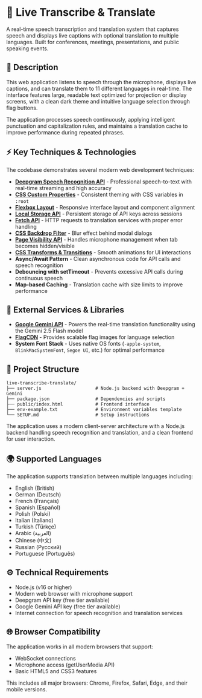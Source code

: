# 🎤 Live Transcribe & Translate

A real-time speech transcription and translation system that captures speech and displays live captions with optional translation to multiple languages. Built for conferences, meetings, presentations, and public speaking events.

## 📖 Description

This web application listens to speech through the microphone, displays live captions, and can translate them to 11 different languages in real-time. The interface features large, readable text optimized for projection or display screens, with a clean dark theme and intuitive language selection through flag buttons.

The application processes speech continuously, applying intelligent punctuation and capitalization rules, and maintains a translation cache to improve performance during repeated phrases.

## ⚡ Key Techniques & Technologies

The codebase demonstrates several modern web development techniques:

- **[Deepgram Speech Recognition API](https://developers.deepgram.com/)** - Professional speech-to-text with real-time streaming and high accuracy
- **[CSS Custom Properties](https://developer.mozilla.org/en-US/docs/Web/CSS/Using_CSS_custom_properties)** - Consistent theming with CSS variables in `:root`
- **[Flexbox Layout](https://developer.mozilla.org/en-US/docs/Web/CSS/CSS_Flexible_Box_Layout)** - Responsive interface layout and component alignment
- **[Local Storage API](https://developer.mozilla.org/en-US/docs/Web/API/Window/localStorage)** - Persistent storage of API keys across sessions
- **[Fetch API](https://developer.mozilla.org/en-US/docs/Web/API/Fetch_API)** - HTTP requests to translation services with proper error handling
- **[CSS Backdrop Filter](https://developer.mozilla.org/en-US/docs/Web/CSS/backdrop-filter)** - Blur effect behind modal dialogs
- **[Page Visibility API](https://developer.mozilla.org/en-US/docs/Web/API/Page_Visibility_API)** - Handles microphone management when tab becomes hidden/visible
- **[CSS Transforms & Transitions](https://developer.mozilla.org/en-US/docs/Web/CSS/transform)** - Smooth animations for UI interactions
- **Async/Await Pattern** - Clean asynchronous code for API calls and speech recognition
- **Debouncing with setTimeout** - Prevents excessive API calls during continuous speech
- **Map-based Caching** - Translation cache with size limits to improve performance

## 🔗 External Services & Libraries

- **[Google Gemini API](https://ai.google.dev/)** - Powers the real-time translation functionality using the Gemini 2.5 Flash model
- **[FlagCDN](https://flagcdn.com/)** - Provides scalable flag images for language selection
- **System Font Stack** - Uses native OS fonts (`-apple-system`, `BlinkMacSystemFont`, `Segoe UI`, etc.) for optimal performance

## 📁 Project Structure

```
live-transcribe-translate/
├── server.js                    # Node.js backend with Deepgram + Gemini
├── package.json                 # Dependencies and scripts
├── public/index.html            # Frontend interface
├── env-example.txt              # Environment variables template
└── SETUP.md                     # Setup instructions
```

The application uses a modern client-server architecture with a Node.js backend handling speech recognition and translation, and a clean frontend for user interaction.

## 🌍 Supported Languages

The application supports translation between multiple languages including:

- English (British)
- German (Deutsch)
- French (Français)
- Spanish (Español)
- Polish (Polski)
- Italian (Italiano)
- Turkish (Türkçe)
- Arabic (العربية)
- Chinese (中文)
- Russian (Русский)
- Portuguese (Português)

## ⚙️ Technical Requirements

- Node.js (v16 or higher)
- Modern web browser with microphone support
- Deepgram API key (free tier available)
- Google Gemini API key (free tier available)
- Internet connection for speech recognition and translation services

## 🌐 Browser Compatibility

The application works in all modern browsers that support:

- WebSocket connections
- Microphone access (getUserMedia API)
- Basic HTML5 and CSS3 features

This includes all major browsers: Chrome, Firefox, Safari, Edge, and their mobile versions. 